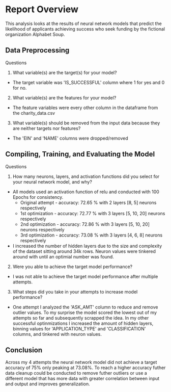# Report Overview
This analysis looks at the results of neural network models that predict the likelihood of applicants achieving success who seek funding by the fictional organization Alphabet Soup.

## Data Preprocessing
Questions 
1. What variable(s) are the target(s) for your model?
- The target variable was 'IS_SUCCESSFUL' column where 1 for yes and 0 for no.
2. What variable(s) are the features for your model?
- The feature variables were every other column in the dataframe from the charity_data.csv
3. What variable(s) should be removed from the input data because they are neither targets nor features?
- The 'EIN' and 'NAME' columns were dropped/removed

## Compiling, Training, and Evaluating the Model
Questions
1. How many neurons, layers, and activation functions did you select for your neural network model, and why?
- All models used an activation function of relu and conducted with 100 Epochs for consistency. 
    - Original attempt - accuracy: 72.65 % with 2 layers [8, 5] neurons respectively
    - 1st optimization - accuracy: 72.77 % with 3 layers [5, 10, 20] neurons respectively
    - 2nd optimization - accuracy: 72.86 % with 3 layers [5, 10, 20] neurons respectively 
    - 3rd optimization - accuracy: 73.08 % with 3 layers [4, 6, 8] neurons respectively
- I increased the number of hidden layers due to the size and complexity of the dataset sitting around 34k rows. Neuron values were tinkered around with until an optimial number was found.
2. Were you able to achieve the target model performance?
- I was not able to achieve the target model performance after multiple attempts.
3. What steps did you take in your attempts to increase model performance?
- One attempt I analyzed the 'ASK_AMT' column to reduce and remove outlier values. To my surprise the model scored the lowest out of my attempts so far and subsequently scrapped the idea. In my other successful optinmizations I increased the amount of hidden layers, binning values for 'APPLICATION_TYPE' and 'CLASSIFICATION' columns, and tinkered with neuron values.

## Conclusion
Across my 4 attempts the neural network model did not achieve a target accuracy of 75% only peaking at 73.08%. To reach a higher accuracy futher data cleanup could be conducted to remove futher outliers or use a different model that has more data with greater correlation between input and output and improves generalization.


